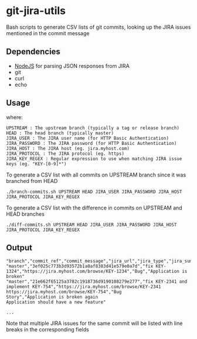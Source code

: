 # git-jira-utils

Bash scripts to generate CSV lists of git commits, looking up the JIRA issues mentioned in the commit message

Dependencies
------------

- [NodeJS](http://nodejs.org/) for parsing JSON responses from JIRA
- git
- curl
- echo

Usage
-----

where:

```
UPSTREAM : The upstream branch (typically a tag or release branch)
HEAD : The head branch (typically master)
JIRA_USER : The JIRA user name (for HTTP Basic Authentication)
JIRA_PASSWORD : The JIRA password (for HTTP Basic Authentication)
JIRA_HOST : The JIRA host (eg. jira.myhost.com)
JIRA_PROTOCOL : The JIRA protocol (eg. https)
JIRA_KEY_REGEX : Regular expression to use when matching JIRA issue keys (eg. "KEY-[0-9]*")
```

To generate a CSV list with all commits on UPSTREAM branch since it was branched from HEAD

```
./branch-commits.sh UPSTREAM HEAD JIRA_USER JIRA_PASSWORD JIRA_HOST JIRA_PROTOCOL JIRA_KEY_REGEX
```

To generate a CSV list with the difference in commits on UPSTREAM and HEAD branches

```
./diff-commits.sh UPSTREAM HEAD JIRA_USER JIRA_PASSWORD JIRA_HOST JIRA_PROTOCOL JIRA_KEY_REGEX
```

Output
------

```
"branch","commit_ref","commit_message","jira_url","jira_type","jira_summary"
"master","3ef025c773b3d93572b1a0af8383d41e579e0a7d","fix KEY-1324","https://jira.myhost.com/browse/KEY-1234","Bug","Application is broken"
"master","21e662f65125a3782c1918736d9190108279e277","fix KEY-2341 and implement KEY-754","https://jira.myhost.com/browse/KEY-2341
https://jira.myhost.com/browse/KEY-754","Bug
Story","Application is broken again
Application should have a new feature"

...
```

Note that multiple JIRA issues for the same commit will be listed with line breaks in the corresponding fields
